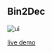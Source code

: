 ## Bin2Dec

![ui](https://i.ibb.co/0jLP6kH/design.png)

[live demo](https://riobits.github.io/Bin2Dec/)
